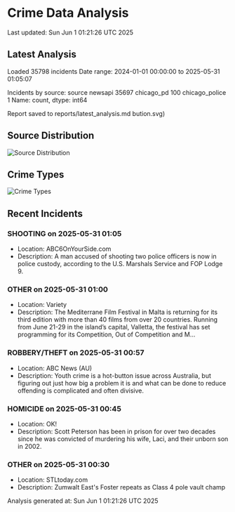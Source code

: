 # Crime Data Analysis
Last updated: Sun Jun  1 01:21:26 UTC 2025

## Latest Analysis

Loaded 35798 incidents
Date range: 2024-01-01 00:00:00 to 2025-05-31 01:05:07

Incidents by source:
source
newsapi           35697
chicago_pd          100
chicago_police        1
Name: count, dtype: int64

Report saved to reports/latest_analysis.md
bution.svg)

## Source Distribution
![Source Distribution](images/source_distribution.svg)

## Crime Types
![Crime Types](images/crime_types.svg)

## Recent Incidents

### SHOOTING on 2025-05-31 01:05
- Location: ABC6OnYourSide.com
- Description: A man accused of shooting two police officers is now in police custody, according to the U.S. Marshals Service and FOP Lodge 9.


### OTHER on 2025-05-31 01:00
- Location: Variety
- Description: The Mediterrane Film Festival in Malta is returning for its third edition with more than 40 films from over 20 countries. Running from June 21-29 in the island’s capital, Valletta, the festival has set programming for its Competition, Out of Competition and M…


### ROBBERY/THEFT on 2025-05-31 00:57
- Location: ABC News (AU)
- Description: Youth crime is a hot-button issue across Australia, but figuring out just how big a problem it is and what can be done to reduce offending is complicated and often divisive.


### HOMICIDE on 2025-05-31 00:45
- Location: OK!
- Description: Scott Peterson has been in prison for over two decades since he was convicted of murdering his wife, Laci, and their unborn son in 2002.


### OTHER on 2025-05-31 00:30
- Location: STLtoday.com
- Description: Zumwalt East's Foster repeats as Class 4 pole vault champ

Analysis generated at: Sun Jun  1 01:21:26 UTC 2025
